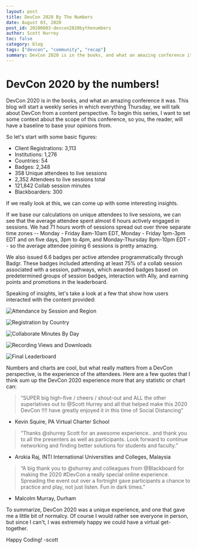 ```yaml
---
layout: post
title: DevCon 2020 By The Numbers
date: August 03, 2020
post_id: 20200803-devcon2020bythenumbers
author: Scott Hurrey
toc: false
category: blog
tags: ["devcon", "community", "recap"]
summary: DevCon 2020 is in the books, and what an amazing conference it was. This blog will start a weekly series in which everything Thursday, we will talk about DevCon from a content perspective.
---
```


# DevCon 2020 by the numbers!

DevCon 2020 is in the books, and what an amazing conference it was. This blog will start a weekly series in which everything Thursday, we will talk about DevCon from a content perspective. To begin this series, I want to set some context about the scope of this conference, so you, the reader, will have a baseline to base your opinions from.

So let's start with some basic figures:

- Client Registrations: 3,113​
- Institutions: 1,276​
- Countries: 54​
- Badges: 2,348​
- 358 Unique attendees to live sessions​
- 2,352 Attendees to live sessions total​
- 121,842 Collab session minutes
- Blackboarders: 300​

If we really look at this, we can come up with some interesting insights.

If we base our calculations on unique attendees to live sessions, we can see that the average attendee spent almost 6 hours actively engaged in sessions. We had 71 hours worth of sessions spread out over three separate time zones -- Monday - Friday 8am-10am EDT, Monday - Friday 1pm-3pm EDT and on five days, 3pm to 4pm, and Monday-Thursday 8pm-10pm EDT -- so the average attendee joining 6 sessions is pretty amazing.

We also issued 6.6 badges per active attendee programmatically through Badgr. These badges included attending at least 75% of a collab session associated with a session, pathways, which awarded badges based on predetermined groups of session badges, interaction with Ally, and earning points and promotions in the leaderboard.

Speaking of insights, let's take a look at a few that show how users interacted with the content provided:

![Attendance by Session and Region](/assets/img/blogs-devcon-numbers-1.png "Attendance by Session and Region")

![Registration by Country](/assets/img/blogs-devcon-numbers-2.png "Registration by Country")

![Collaborate Minutes By Day](/assets/img/blogs-devcon-numbers-3.png "Collaborate Minutes By Day")

![Recording Views and Downloads](/assets/img/blogs-devcon-numbers-4.png "Recording Views and Downloads")

![Final Leaderboard](/assets/img/blogs-devcon-numbers-5.png "Final Leaderboard")

Numbers and charts are cool, but what really matters from a DevCon perspective, is the experience of the attendees. Here are a few quotes that I think sum up the DevCon 2020 experience more that any statistic or chart can:

> “SUPER big high-five / cheers / shout-out and ALL the other superlatives out to @Scott Hurrey and all that helped make this 2020 DevCon !!!! have greatly enjoyed it in this time of Social Distancing”​

- Kevin Squire, PA Virtual Charter School

> “Thanks @shurrey Scott for an awesome experience.. and thank you to all the presenters as well as participants. Look forward to continue networking and finding better solutions for students and faculty.”​

- Arokia Raj, INTI International Universities and Colleges, Malaysia

> “A big thank you to @shurrey and colleagues from @Blackboard for making the 2020 #DevCon a really special online experience. Spreading the event out over a fortnight gave participants a chance to practice and play, not just listen. Fun in dark times.”​

- Malcolm Murray, Durham

To summarize, DevCon 2020 was a unique experience, and one that gave me a little bit of normalcy. Of course I would rather see everyone in person, but since I can't, I was extremely happy we could have a virtual get-together.

Happy Coding!
-scott
